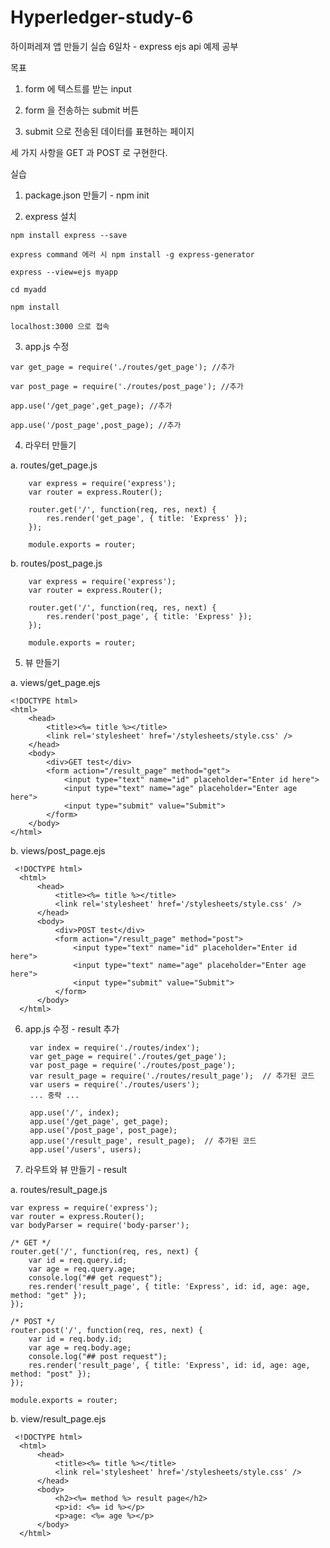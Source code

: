 # Hyperledger-study-6

하이퍼레져 앱 만들기 실습 6일차 - express ejs api 예제 공부

목표

  1) form 에 텍스트를 받는 input
  
  2) form 을 전송하는 submit 버튼
  
  3) submit 으로 전송된 데이터를 표현하는 페이지

세 가지 사항을 GET 과 POST 로 구현한다.

실습

  1) package.json 만들기 - npm init
  
  2) express 설치
  
    npm install express --save
    
    express command 에러 시 npm install -g express-generator
    
    express --view=ejs myapp
    
    cd myadd
    
    npm install
    
    localhost:3000 으로 접속
   
  3) app.js 수정
  
    var get_page = require('./routes/get_page'); //추가
    
    var post_page = require('./routes/post_page'); //추가
    
    app.use('/get_page',get_page); //추가
    
    app.use('/post_page',post_page); //추가
    
  4) 라우터 만들기
    
   a. routes/get_page.js
    
        var express = require('express'); 
        var router = express.Router();

        router.get('/', function(req, res, next) {
            res.render('get_page', { title: 'Express' });
        });

        module.exports = router;
      
   b. routes/post_page.js
    
        var express = require('express'); 
        var router = express.Router();

        router.get('/', function(req, res, next) {
            res.render('post_page', { title: 'Express' });
        });

        module.exports = router;
        
  5) 뷰 만들기
    
   a. views/get_page.ejs
   
    <!DOCTYPE html> 
    <html>
        <head>
            <title><%= title %></title>
            <link rel='stylesheet' href='/stylesheets/style.css' />
        </head>
        <body>
            <div>GET test</div>
            <form action="/result_page" method="get">
                <input type="text" name="id" placeholder="Enter id here">
                <input type="text" name="age" placeholder="Enter age here">
                <input type="submit" value="Submit">
            </form>
        </body>
    </html>
    
   b. views/post_page.ejs
   
     <!DOCTYPE html> 
      <html>
          <head>
              <title><%= title %></title>
              <link rel='stylesheet' href='/stylesheets/style.css' />
          </head>
          <body>
              <div>POST test</div>
              <form action="/result_page" method="post">
                  <input type="text" name="id" placeholder="Enter id here">
                  <input type="text" name="age" placeholder="Enter age here">
                  <input type="submit" value="Submit">
              </form>
          </body>
      </html>

6) app.js 수정 - result 추가

        var index = require('./routes/index');
        var get_page = require('./routes/get_page');
        var post_page = require('./routes/post_page');
        var result_page = require('./routes/result_page');  // 추가된 코드
        var users = require('./routes/users');
        ... 중략 ...

        app.use('/', index);
        app.use('/get_page', get_page);
        app.use('/post_page', post_page);
        app.use('/result_page', result_page);  // 추가된 코드
        app.use('/users', users);
        
7) 라우트와 뷰 만들기 - result

  a. routes/result_page.js
  
    var express = require('express');
    var router = express.Router();
    var bodyParser = require('body-parser');

    /* GET */
    router.get('/', function(req, res, next) {
        var id = req.query.id;
        var age = req.query.age;
        console.log("## get request");
        res.render('result_page', { title: 'Express', id: id, age: age, method: "get" });
    });

    /* POST */
    router.post('/', function(req, res, next) {
        var id = req.body.id;
        var age = req.body.age;
        console.log("## post request"); 
        res.render('result_page', { title: 'Express', id: id, age: age, method: "post" });
    });

    module.exports = router;
    
 b. view/result_page.ejs
 
     <!DOCTYPE html> 
      <html>
          <head>
              <title><%= title %></title>
              <link rel='stylesheet' href='/stylesheets/style.css' />
          </head>
          <body>
              <h2><%= method %> result page</h2>
              <p>id: <%= id %></p>
              <p>age: <%= age %></p>
          </body>
      </html>
